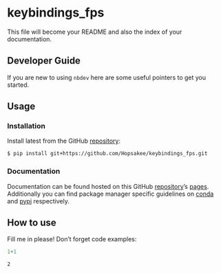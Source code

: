 # keybindings_fps


<!-- WARNING: THIS FILE WAS AUTOGENERATED! DO NOT EDIT! -->

This file will become your README and also the index of your
documentation.

## Developer Guide

If you are new to using `nbdev` here are some useful pointers to get you
started.

## Usage

### Installation

Install latest from the GitHub
[repository](https://github.com/Hopsakee/keybindings_fps):

``` sh
$ pip install git+https://github.com/Hopsakee/keybindings_fps.git
```

### Documentation

Documentation can be found hosted on this GitHub
[repository](https://github.com/Hopsakee/keybindings_fps)’s
[pages](https://Hopsakee.github.io/keybindings_fps/). Additionally you
can find package manager specific guidelines on
[conda](https://anaconda.org/Hopsakee/keybindings_fps) and
[pypi](https://pypi.org/project/keybindings_fps/) respectively.

## How to use

Fill me in please! Don’t forget code examples:

``` python
1+1
```

    2
